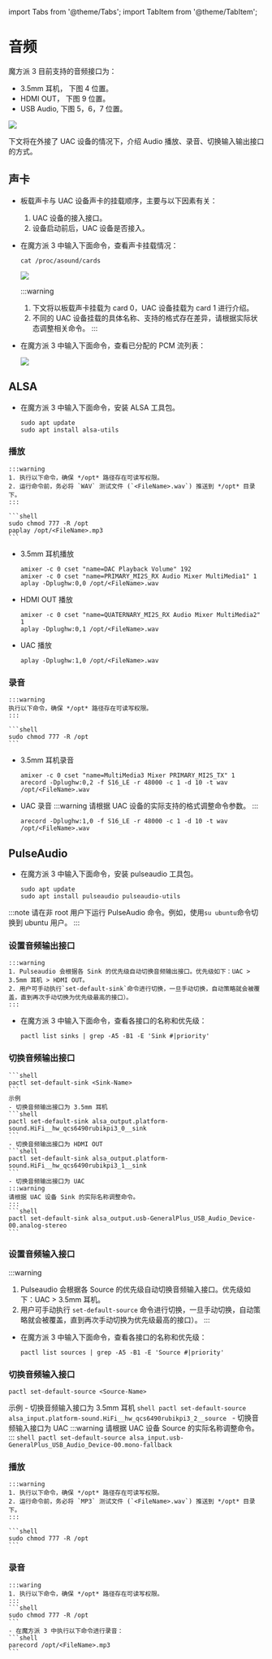 import Tabs from '@theme/Tabs';
import TabItem from '@theme/TabItem';

# 音频

魔方派 3 目前支持的音频接口为：
* 3.5mm 耳机， 下图 4 位置。
* HDMI OUT， 下图 9 位置。
* USB Audio, 下图 5，6，7 位置。

![](../images/image-150.jpg)

下文将在外接了 UAC 设备的情况下，介绍 Audio 播放、录音、切换输入输出接口的方式。

## 声卡

- 板载声卡与 UAC 设备声卡的挂载顺序，主要与以下因素有关：
  1. UAC 设备的接入接口。
  2. 设备启动前后，UAC 设备是否接入。
- 在魔方派 3 中输入下面命令，查看声卡挂载情况：
    ```shell
    cat /proc/asound/cards
    ```

    ![](../images/image-30.png)

    :::warning
    1. 下文将以板载声卡挂载为 card 0，UAC 设备挂载为 card 1 进行介绍。
    2. 不同的 UAC 设备挂载的具体名称、支持的格式存在差异，请根据实际状态调整相关命令。
    :::
- 在魔方派 3 中输入下面命令，查看已分配的 PCM 流列表：

    ![](../images/image-29.png)

## ALSA

- 在魔方派 3 中输入下面命令，安装 ALSA 工具包。

    ```shell
    sudo apt update
    sudo apt install alsa-utils
    ```

### 播放
    :::warning
    1. 执行以下命令，确保 */opt* 路径存在可读写权限。
    2. 运行命令前，务必将 `WAV` 测试文件 (`<FileName>.wav`) 推送到 */opt* 目录下。
    :::

    ```shell
    sudo chmod 777 -R /opt
    paplay /opt/<FileName>.mp3
    ```
- 3.5mm 耳机播放
    ```shell
    amixer -c 0 cset "name=DAC Playback Volume" 192
    amixer -c 0 cset "name=PRIMARY_MI2S_RX Audio Mixer MultiMedia1" 1
    aplay -Dplughw:0,0 /opt/<FileName>.wav
    ```
- HDMI OUT 播放
    ```shell
    amixer -c 0 cset "name=QUATERNARY_MI2S_RX Audio Mixer MultiMedia2" 1
    aplay -Dplughw:0,1 /opt/<FileName>.wav
    ```
- UAC 播放
    ```shell
    aplay -Dplughw:1,0 /opt/<FileName>.wav
    ```
### 录音
    :::warning
    执行以下命令，确保 */opt* 路径存在可读写权限。
    :::

    ```shell
    sudo chmod 777 -R /opt
    ```
* 3.5mm 耳机录音
    ```shell
    amixer -c 0 cset "name=MultiMedia3 Mixer PRIMARY_MI2S_TX" 1
    arecord -Dplughw:0,2 -f S16_LE -r 48000 -c 1 -d 10 -t wav /opt/<FileName>.wav
    ```

* UAC 录音
    :::warning
    请根据 UAC 设备的实际支持的格式调整命令参数。
    :::

    ```shell
    arecord -Dplughw:1,0 -f S16_LE -r 48000 -c 1 -d 10 -t wav /opt/<FileName>.wav
    ```

## PulseAudio
- 在魔方派 3 中输入下面命令，安装 pulseaudio 工具包。

    ```shell
    sudo apt update
    sudo apt install pulseaudio pulseaudio-utils
    ```

:::note
请在非 root 用户下运行 PulseAudio 命令。例如，使用`su ubuntu`命令切换到 ubuntu 用户。
:::

### 设置音频输出接口
    :::warning
    1. Pulseaudio 会根据各 Sink 的优先级自动切换音频输出接口。优先级如下：UAC > 3.5mm 耳机 > HDMI OUT。
    2. 用户可手动执行`set-default-sink`命令进行切换，一旦手动切换，自动策略就会被覆盖，直到再次手动切换为优先级最高的接口）。
    :::

- 在魔方派 3 中输入下面命令，查看各接口的名称和优先级：
    ```shell
    pactl list sinks | grep -A5 -B1 -E 'Sink #|priority'
    ```
### 切换音频输出接口
    ```shell
    pactl set-default-sink <Sink-Name>
    ```
    示例
    - 切换音频输出接口为 3.5mm 耳机
    ```shell
    pactl set-default-sink alsa_output.platform-sound.HiFi__hw_qcs6490rubikpi3_0__sink
    ```
    - 切换音频输出接口为 HDMI OUT
    ```shell
    pactl set-default-sink alsa_output.platform-sound.HiFi__hw_qcs6490rubikpi3_1__sink
    ```
    - 切换音频输出接口为 UAC
    :::warning
    请根据 UAC 设备 Sink 的实际名称调整命令。
    :::
    ```shell
    pactl set-default-sink alsa_output.usb-GeneralPlus_USB_Audio_Device-00.analog-stereo
    ```
### 设置音频输入接口
:::warning
1. Pulseaudio 会根据各 Source 的优先级自动切换音频输入接口。优先级如下：UAC > 3.5mm 耳机。
2. 用户可手动执行 `set-default-source` 命令进行切换，一旦手动切换，自动策略就会被覆盖，直到再次手动切换为优先级最高的接口）。
:::

- 在魔方派 3 中输入下面命令，查看各接口的名称和优先级：
    ```shell
    pactl list sources | grep -A5 -B1 -E 'Source #|priority'
    ```
### 切换音频输入接口
```shell
pactl set-default-source <Source-Name>
```
示例
    - 切换音频输入接口为 3.5mm 耳机
    ```shell
    pactl set-default-source alsa_input.platform-sound.HiFi__hw_qcs6490rubikpi3_2__source
    ```
    - 切换音频输入接口为 UAC
    :::warning
    请根据 UAC 设备 Source 的实际名称调整命令。
    :::
    ```shell
    pactl set-default-source alsa_input.usb-GeneralPlus_USB_Audio_Device-00.mono-fallback
    ```
### 播放
    :::warning
    1. 执行以下命令，确保 */opt* 路径存在可读写权限。
    2. 运行命令前，务必将 `MP3` 测试文件 (`<FileName>.wav`) 推送到 */opt* 目录下。
    :::

    ```shell
    sudo chmod 777 -R /opt
    ```

### 录音
    :::waring
    1. 执行以下命令，确保 */opt* 路径存在可读写权限。
    :::
    ```shell
    sudo chmod 777 -R /opt
    ```
    - 在魔方派 3 中执行以下命令进行录音：
    ```shell
    parecord /opt/<FileName>.mp3
    ```

